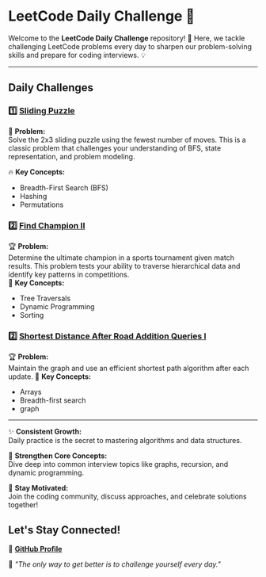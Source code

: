 
# **LeetCode Daily Challenge 🚀**

Welcome to the **LeetCode Daily Challenge** repository! 🎉 Here, we tackle challenging LeetCode problems every day to sharpen our problem-solving skills and prepare for coding interviews. 💡

---
## **Daily Challenges**
### 1️⃣ **[Sliding Puzzle](https://leetcode.com/problems/sliding-puzzle/)**  
🧩 **Problem:**  
Solve the 2x3 sliding puzzle using the fewest number of moves. This is a classic problem that challenges your understanding of BFS, state representation, and problem modeling.  

🔥 **Key Concepts:**  
- Breadth-First Search (BFS)  
- Hashing  
- Permutations  

### 2️⃣ **[Find Champion II](https://leetcode.com/problems/find-champion-ii/)**  
🏆 **Problem:**  
Determine the ultimate champion in a sports tournament given match results. This problem tests your ability to traverse hierarchical data and identify key patterns in competitions.  
🔑 **Key Concepts:**  
- Tree Traversals  
- Dynamic Programming  
- Sorting
### 2️⃣ **[Shortest Distance After Road Addition Queries I](https://leetcode.com/problems/shortest-distance-after-road-addition-queries-i/)**  
🏆 **Problem:**  
Maintain the graph and use an efficient shortest path algorithm after each update.
🔑 **Key Concepts:**  
- Arrays 
- Breadth-first search  
- graph
---
✨ **Consistent Growth:**  
Daily practice is the secret to mastering algorithms and data structures.  

💪 **Strengthen Core Concepts:**  
Dive deep into common interview topics like graphs, recursion, and dynamic programming.  

🌟 **Stay Motivated:**  
Join the coding community, discuss approaches, and celebrate solutions together!  


## **Let's Stay Connected!** 
🐙 **[GitHub Profile](https://github.com/JahnavikaGopalbvrith)**  

🎯 *"The only way to get better is to challenge yourself every day."*  
